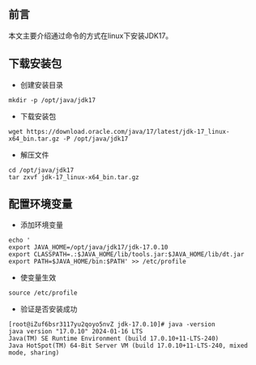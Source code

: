 ## 前言
本文主要介绍通过命令的方式在linux下安装JDK17。

## 下载安装包

* 创建安装目录

```shell
mkdir -p /opt/java/jdk17
```

* 下载安装包

```shell
wget https://download.oracle.com/java/17/latest/jdk-17_linux-x64_bin.tar.gz -P /opt/java/jdk17
```

* 解压文件

```shell
cd /opt/java/jdk17
tar zxvf jdk-17_linux-x64_bin.tar.gz
```

## 配置环境变量

* 添加环境变量

```shell
echo '
export JAVA_HOME=/opt/java/jdk17/jdk-17.0.10
export CLASSPATH=.:$JAVA_HOME/lib/tools.jar:$JAVA_HOME/lib/dt.jar
export PATH=$JAVA_HOME/bin:$PATH' >> /etc/profile
```

* 使变量生效

```shell
source /etc/profile
```

* 验证是否安装成功

```shell
[root@iZuf6bsr3117yu2qoyo5nvZ jdk-17.0.10]# java -version
java version "17.0.10" 2024-01-16 LTS
Java(TM) SE Runtime Environment (build 17.0.10+11-LTS-240)
Java HotSpot(TM) 64-Bit Server VM (build 17.0.10+11-LTS-240, mixed mode, sharing)
```

